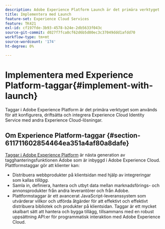 ```yaml
---
description: Adobe Experience Platform Launch är det primära verktyget för att konfigurera, driftsätta och integrera Experience Cloud Identity Service med era övriga Experience Cloud-lösningar.
title: Implementera med Launch
feature-set: Experience Cloud Services
feature: TK421
exl-id: cf197fde-3b93-4578-b24e-2db5633f043c
source-git-commit: d027f7fca8cf62d6b5d80ec3c37049ddd1afdd70
workflow-type: tm+mt
source-wordcount: '174'
ht-degree: 0%

---
```


# Implementera med Experience Platform-taggar{#implement-with-launch}

Taggar i Adobe Experience Platform är det primära verktyget som används för att konfigurera, driftsätta och integrera Experience Cloud Identity Service med andra Experience Cloud-lösningar.

## Om Experience Platform-taggar {#section-611711602854464ea351a4af80a8dafe}

[Taggar i Adobe Experience Platform](https://experienceleague.adobe.com/docs/experience-platform/tags/home.html?lang=en) är nästa generation av tagghanteringsfunktionen Adobe som är inbyggd i Adobe Experience Cloud. Plattformstaggar gör att klienter kan:

* Distribuera webbprodukter på klientsidan med hjälp av integreringar som kallas _tillägg_.
* Samla in, definiera, hantera och utbyt data mellan marknadsförings- och annonsprodukter från andra leverantörer och från Adobe.
* Plattformstaggar är ett avancerat JavaScript-leveranssystem som utvärderar villkor och utförda åtgärder för att effektivt och effektivt distribuera bibliotek och produkter på klientsidan. Taggar är ett mycket skalbart sätt att hantera och bygga tillägg, tillsammans med en robust uppsättning API:er för programmatisk interaktion med Adobe Experience Cloud.
